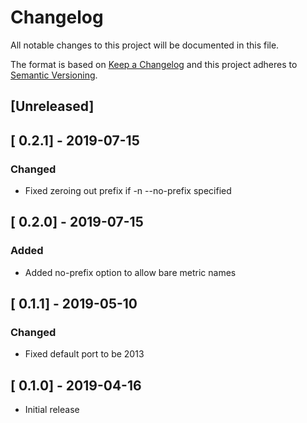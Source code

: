 # Changelog
All notable changes to this project will be documented in this file.

The format is based on [Keep a Changelog](http://keepachangelog.com/en/1.0.0/)
and this project adheres to [Semantic Versioning](http://semver.org/spec/v2.0.0.html).

## [Unreleased]

## [ 0.2.1] - 2019-07-15

### Changed
- Fixed zeroing out prefix if -n --no-prefix specified

## [ 0.2.0] - 2019-07-15

### Added
- Added no-prefix option to allow bare metric names

## [ 0.1.1] - 2019-05-10

### Changed
- Fixed default port to be 2013

## [ 0.1.0] - 2019-04-16
- Initial release
